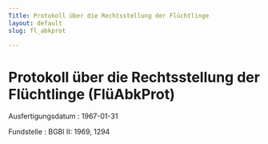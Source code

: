 ```yaml
---
Title: Protokoll über die Rechtsstellung der Flüchtlinge
layout: default
slug: fl_abkprot

---
```


# Protokoll über die Rechtsstellung der Flüchtlinge (FlüAbkProt)

Ausfertigungsdatum
:   1967-01-31

Fundstelle
:   BGBl II: 1969, 1294

